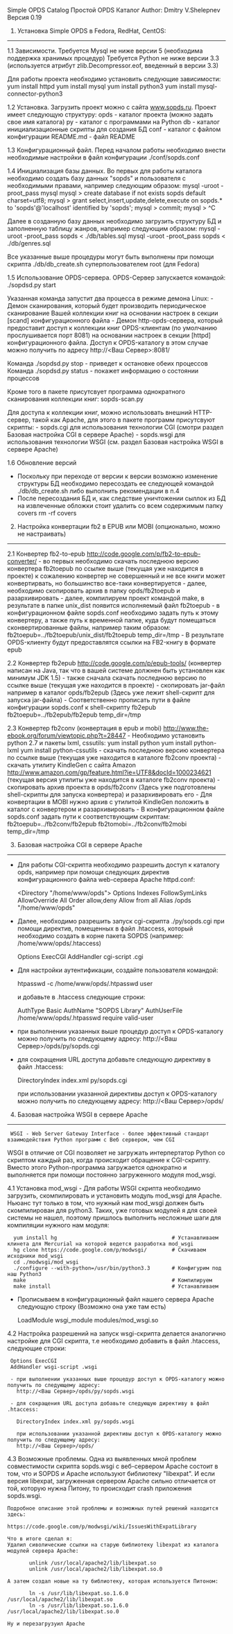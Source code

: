 Simple OPDS Catalog
Простой OPDS Каталог
Author: Dmitry V.Shelepnev
Версия 0.19

1. Установка Simple OPDS в Fedora, RedHat, CentOS:
--------------------------------------------------------------------------------------------------------------

1.1 Зависимости.
Требуется Mysql не ниже версии 5 (необходима поддержка хранимых процедур)
Требуется Python не ниже версии 3.3 (используется атрибут zlib.Decompressor.eof, введенный в версии 3.3)

Для работы проекта необходимо установить следующие зависимости:
yum install httpd
yum install mysql
yum install python3
yum install mysql-connector-python3

1.2 Установка.
Загрузить проект можно с сайта www.sopds.ru. 
Проект имеет следующую структуру:
opds				- каталог проекта (можно задать свое имя каталога)
	py			- каталог с программами на Python
	db			- каталог инициализационные скрипты для создания БД
	conf			- каталог с файлом конфигурации
	README.md		- файл README

1.3 Конфигурационный файл.
Перед началом работы необходимо внести необходимые настройки в файл конфигурации ./conf/sopds.conf

1.4 Инициализация базы данных.
Во первых для работы каталога необходимо создать базу данных "sopds" и пользователя с необходимыми правами, например
следующим образом:
  mysql -uroot -proot_pass mysql
  mysql > create database if not exists sopds default charset=utf8;
  mysql > grant select,insert,update,delete,execute on sopds.* to 'sopds'@'localhost' identified by 'sopds';
  mysql > commit;
  mysql > ^C

Далее в созданную базу данных необходимо загрузить структуру БД и заполненную таблицу жанров, например
следующим образом:
  mysql -uroot -proot_pass sopds < ./db/tables.sql
  mysql -uroot -proot_pass sopds < ./db/genres.sql

Все указанные выше процедуры могут быть выполнены при помощи скрипта ./db/db_create.sh суперпользователем root (для Fedora)

1.5 Использование OPDS-сервера.
   OPDS-Сервер запускается командой:
   ./sopdsd.py start

   Указанная команда запустит два процесса в режиме демона Linux:
      - Демон сканирования, который будет производить периодическое сканирование Вашей коллекции книг на основании настроек в
        секции [scand] конфигурационного файла
      - Демон http-opds-сервера, который предоставит доступ к коллекции книг OPDS-клиентам (по умолчанию прослушивается порт 8081)
        на основании настроек в секции [httpd] конфигурационного файла. 
        Доступ к OPDS-каталогу в этом случае можно получить по адресу http://<Ваш Сервер>:8081/ 

   Команда ./sopdsd.py stop    - приведет к остановке обеих процессов
   Команда ./sopdsd.py status  - покажет информацию о состоянии процессов

   Кроме того в пакете присутсвует программа однократного сканирования коллекции книг: sopds-scan.py

   Для доступа к коллекции книг, можно использовать внешний HTTP-сервер, такой как Apache, для этого в
   пакете программ присутсвуют скрипты:
      -  sopds.cgi для использования технологии CGI (смотри раздел Базовая настройка CGI в сервере Apache)
      -  sopds.wsgi для использования технологии WSGI (см. раздел Базовая настройка WSGI в сервере Apache)

1.6 Обновление версий
- Поскольку при переходе от версии к версии возможно изменение структуры БД необходимо пересоздать ее следующей командой
  ./db/db_create.sh либо выполнить рекомендации в п.4
- После пересоздания БД и, как следствие уничтожении сыллок из БД на извлеченные обложки стоит удалить со всем содержимым
  папку covers
  rm -rf covers



2. Настройка конвертации fb2 в EPUB или MOBI (опционально, можно не настраивать)
--------------------------------------------------------------------------------------------------------------------------

2.1 Конвертер fb2-to-epub http://code.google.com/p/fb2-to-epub-converter/
    - во первых необходимо скачать последнюю версию конвертера fb2toepub по ссылке выше (текущая уже находится в проекте)
       к сожалению конвертер не совершенный и не все книги может конвертирвать, но большинство все-таки конвертируется
    - далее, необходимо скопировать архив в папку opds/fb2toepub и разархивировать
    - далее, компилируем проект командой make, в результате в папке  unix_dist появится исполняемый файл fb2toepub
    - в конфигурационном файле sopds.conf необходимо задать путь к этому конвертеру, а также путь к временной папке, 
      куда будут помещаться сконвертированные файлы, например таким образом:
      fb2toepub=../fb2toepub/unix_dist/fb2toepub
      temp_dir=/tmp
    - В результате OPDS-клиенту будут предоставлятся ссылки на FB2-книгу в формате epub

2.2 Конвертер fb2epub http://code.google.com/p/epub-tools/ (конвертер написан на Java, так что в вашей системе должнен быть установлен как минимум JDK 1.5)
    - также сначала скачать последнюю версию по ссылке выше (текущая уже находится в проекте)
    - скопировать jar-файл например в каталог opds/fb2epub (Здесь уже лежит shell-скрипт для запуска jar-файла)
    - Соответственно прописать пути в файле конфигурации sopds.conf к shell-скрипту fb2epub
      fb2toepub=../fb2epub/fb2epub
      temp_dir=/tmp

2.3 Конвертер fb2conv (конвертация в epub и mobi) http://www.the-ebook.org/forum/viewtopic.php?t=28447
    - Необходимо установить python 2.7 и пакеты lxml, cssutils:
      yum install python
      yum install python-lxml
      yum install python-cssutils
    - скачать последнюю версию конвертера по ссылке выше (текущая уже находится в каталоге fb2conv проекта)
    - скачать утилиту KindleGen с сайта Amazon http://www.amazon.com/gp/feature.html?ie=UTF8&docId=1000234621 
      (текущая версия утилиты уже находится в каталоге fb2conv проекта)
    - скопировать архив проекта в opds/fb2conv (Здесь уже подготовлены shell-скрипты для запуска конвертера) и разархивировать его
    - Для конвертации в MOBI нужно архив с утилитой KindleGen положить в каталог с конвертером и разархивировать
    - В конфигурационном файле sopds.conf задать пути к соответствующим скриптам:
      fb2toepub=../fb2conv/fb2epub
      fb2tomobi=../fb2conv/fb2mobi
      temp_dir=/tmp


3. Базовая настройка CGI в сервере Apache
-----------------------------------------------------------------------------------------------------------------------------------------------
- Для работы CGI-скрипта необходимо разрешить доступ к каталогу opds, например при помощи следующих директив конфигурационного 
  файла web-сервера Apache httpd.conf:

     <Directory "/home/www/opds">
        Options Indexes FollowSymLinks
        AllowOverride All
        Order allow,deny
        Allow from all
     </Directory>
     Alias   /opds           "/home/www/opds"

- Далее, необходимо разрешить запуск cgi-скрипта ./py/sopds.cgi
  при помощи директив, помещенных в файл .htaccess, который необходимо создать в корне пакета SOPDS
  (например: /home/www/opds/.htaccess)

     Options ExecCGI
     AddHandler cgi-script .cgi

- Для настройки аутентификации, создайте пользователя командой:

     htpasswd -c /home/www/opds/.htpasswd user

  и добавьте в .htaccess следующие строки:

     AuthType Basic 
     AuthName "SOPDS Library"
     AuthUserFile /home/www/opds/.htpasswd
     require valid-user
  
- при выполнении указанных выше процедур доступ к OPDS-каталогу можно получить по следующему адресу:
     http://<Ваш Сервер>/opds/py/sopds.cgi

- для сокращения URL доступа добавьте следующую директиву в файл .htaccess:

     DirectoryIndex index.xml py/sopds.cgi

  при использовании указанной директивы доступ к OPDS-каталогу можно получить по следующему адресу:
     http://<Ваш Сервер>/opds/


4. Базовая настройка WSGI в сервере Apache
-----------------------------------------------------------------------------------------------------------------------------------------------
     WSGI - Web Server Gateway Interface - более эффективный стандарт взаимодействия Python программ с Веб сервером, чем CGI
WSGI в отличие от CGI позволяет не загружать интерпертатор Python со скриптом каждый раз, когда происходит обращение к
CGI-скрипту. Вместо этого Python-программа загружается однократно и выполняется при помощи постоянно загруженного модуля
mod_wsgi.

4.1 Установка mod_wsgi
    - Для работы WSGI скрипта необходимо загрузить, скомпилировать и установить модуль mod_wsgi для Apache. Ньюанс тут только в том, 
      что нужный нам mod_wsgi должен быть скомпилирован для python3. Таких, уже готовых модулей я для своей системы не нашел, поэтому
      пришлось выполнить несложные шаги для компиляции нужного нам модуля:
      
      yum install hg                                     # Устанавливаем клинета для Mercurial на которой ведется разработка mod_wsgi
      hg clone https://code.google.com/p/modwsgi/        # Скачиваем исходники mod_wsgi
      cd ./modwsgi/mod_wsgi
      ./configure --with-python=/usr/bin/python3.3       # Конфигурим под наш Python3
      make                                               # Компилируем
      make install                                       # Устанавливаем

   - Прописываем в конфигурационный файл нашего сервера Apache следующую строку (Возможно она уже там есть)

      LoadModule wsgi_module modules/mod_wsgi.so

4.2 Настройка разрешений на запуск wsgi-скрипта делается аналогично настройке для CGI скрипта, т.е необходимо добавить в
    файл .htaccess, следующие строки:

     Options ExecCGI
     AddHandler wsgi-script .wsgi

     - при выполнении указанных выше процедур доступ к OPDS-каталогу можно получить по следующему адресу:
       http://<Ваш Сервер>/opds/py/sopds.wsgi

     - для сокращения URL доступа добавьте следующую директиву в файл .htaccess:

       DirectoryIndex index.xml py/sopds.wsgi

       при использовании указанной директивы доступ к OPDS-каталогу можно получить по следующему адресу:
       http://<Ваш Сервер>/opds/

4.3 Возможные проблемы.
    Одна из выявленных мной проблем совместимости скрипта sopds.wsgi с веб-сервером Apache состоит в том, что и SOPDS и Apache 
    используют библиотеку "libexpat". И если версия libexpat, загруженная сервером Apache сильно отличается от той, которую 
    нужна Питону, то происходит crash приложения sopds.wsgi.
    
    Подробное описание этой проблемы и возможных путей решений находится здесь:
              https://code.google.com/p/modwsgi/wiki/IssuesWithExpatLibrary

    Что в итоге сделал я:
    Удалил сиволические ссылки на старую библиотеку libexpat из каталога модулей сервера Apache:

           unlink /usr/local/apache2/lib/libexpat.so
           unlink /usr/local/apache2/lib/libexpat.so.0

    А затем создал новые на ту библиотеку, которая используется Питоном:
           
           ln -s /usr/lib/libexpat.so.1.6.0 /usr/local/apache2/lib/libexpat.so
           ln -s /usr/lib/libexpat.so.1.6.0 /usr/local/apache2/lib/libexpat.so.0

    Ну и перезагрузуил Apache
